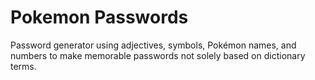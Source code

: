 # Pokemon Passwords
Password generator using adjectives, symbols, Pokémon names, and numbers to make memorable passwords
not solely based on dictionary terms.
